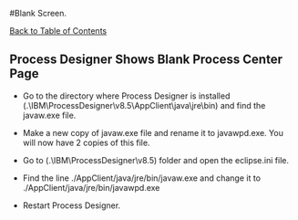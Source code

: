 #Blank Screen.

[Back to Table of Contents](TableOfContents.md)

## Process Designer Shows Blank Process Center Page ##

  * Go to the directory where Process Designer is installed (.\IBM\ProcessDesigner\v8.5\AppClient\java\jre\bin) and find the javaw.exe file.

  * Make a new copy of javaw.exe file and rename it to javawpd.exe. You will now have 2 copies of this file.

  * Go to (.\IBM\ProcessDesigner\v8.5) folder and open the eclipse.ini file.

  * Find the line ./AppClient/java/jre/bin/javaw.exe  and change it to ./AppClient/java/jre/bin/javawpd.exe

  * Restart Process Designer.